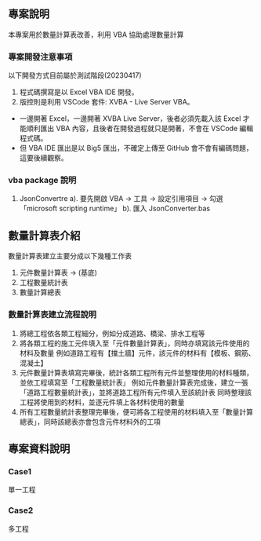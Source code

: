 ## 專案說明
本專案用於數量計算表改善，利用 VBA 協助處理數量計算

### 專案開發注意事項
以下開發方式目前屬於測試階段(20230417)
1. 程式碼撰寫是以 Excel VBA IDE 開發。
2. 版控則是利用 VSCode 套件: XVBA - Live Server VBA。
* 一邊開著 Excel，一邊開著 XVBA Live Server，後者必須先載入該 Excel 才能順利匯出 VBA 內容，且後者在開發過程就只是開著，不會在 VSCode 編輯程式碼。
* 但 VBA IDE 匯出是以 Big5 匯出，不確定上傳至 GitHub 會不會有編碼問題，這要後續觀察。

### vba package 說明
1. JsonConvertre
a). 要先開啟 VBA -> 工具 -> 設定引用項目 -> 勾選「microsoft scripting runtime」
b). 匯入 JsonConverter.bas

## 數量計算表介紹
數量計算表建立主要分成以下幾種工作表
1. 元件數量計算表 -> (基底)
2. 工程數量統計表
3. 數量計算總表

### 數量計算表建立流程說明
1. 將總工程依各類工程細分，例如分成道路、橋梁、排水工程等
2. 將各類工程的施工元件填入至「元件數量計算表」，同時亦填寫該元件使用的材料及數量
    例如道路工程有【擋土牆】元件，該元件的材料有【模板、鋼筋、混凝土】
3. 元件數量計算表填寫完畢後，統計各類工程所有元件並整理使用的材料種類，並依工程填寫至「工程數量統計表」
    例如元件數量計算表完成後，建立一張「道路工程數量統計表」，並將道路工程所有元件填入至該統計表
    同時整理該工程將使用到的材料，並逐元件填上各材料使用的數量
4. 所有工程數量統計表整理完畢後，便可將各工程使用的材料填入至「數量計算總表」，同時該總表亦會包含元件材料外的工項

## 專案資料說明
### Case1
單一工程

### Case2
多工程